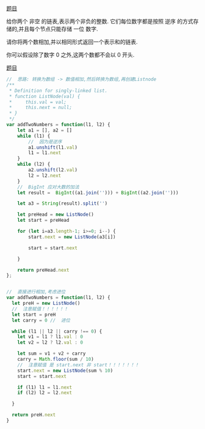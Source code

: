 [题目](https://leetcode.cn/leetbook/read/linked-list/fv6w7/)

给你两个 非空 的链表,表示两个非负的整数. 它们每位数字都是按照 逆序 的方式存储的,并且每个节点只能存储 一位 数字. 

请你将两个数相加,并以相同形式返回一个表示和的链表. 

你可以假设除了数字 0 之外,这两个数都不会以 0 开头. 

[题目](https://leetcode.cn/problems/sum-lists-lcci/description/)

```js
//  思路: 转换为数组 -> 数值相加,然后转换为数组,再创建Listnode
/**
 * Definition for singly-linked list.
 * function ListNode(val) {
 *     this.val = val;
 *     this.next = null;
 * }
 */
var addTwoNumbers = function(l1, l2) {
    let a1 = [], a2 = []
    while (l1) {
        //  因为是逆序
        a1.unshift(l1.val)
        l1 = l1.next
    }
    while (l2) {
        a2.unshift(l2.val)
        l2 = l2.next
    }
    //  BigInt 应对大数的加法
    let result =  BigInt((a1.join(''))) + BigInt((a2.join('')))

    let a3 = String(result).split('')

    let preHead = new ListNode()
    let start = preHead

    for (let i=a3.length-1; i>=0; i--) {
        start.next = new ListNode(a3[i])

        start = start.next

    }

    return preHead.next
};


//  直接进行相加,考虑进位
var addTwoNumbers = function(l1, l2) {
  let preH = new ListNode()
  //  注意赋值！！！！！！
  let start = preH
  let carry = 0 //  进位

  while (l1 || l2 || carry !== 0) {
    let v1 = l1 ? l1.val : 0
    let v2 = l2 ? l2.val : 0

    let sum = v1 + v2 + carry
    carry = Math.floor(sum / 10)
    //  注意赋值 是 start.next 非 start！！！！！！！
    start.next = new ListNode(sum % 10)
    start = start.next

    if (l1) l1 = l1.next
    if (l2) l2 = l2.next

  }

  return preH.next
}
```